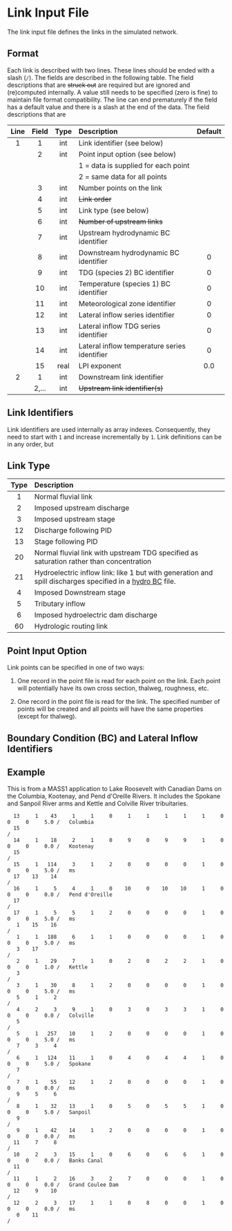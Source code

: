 # Link Input File

The link input file defines the links in the simulated network.  

## Format

Each link is described with two lines.  These lines should be ended
with a slash (`/`). The fields are described in the following
table. The field descriptions that are ~~struck out~~ are required but
are ignored and (re)computed internally.  A value still needs to be
specified (zero is fine) to maintain file format compatibility.  The
line can end prematurely if the field has a default value and there is
a slash at the end of the data. The field descriptions that are

|Line | Field | Type | Description | Default
|:----: | :----: | :----: | :---- | :----:
|1 | 1 | int | Link identifier (see below) |
|  | 2 | int | Point input option (see below) |
|  |   |     |   1 = data is supplied for each point |
|  |   |     |   2 = same data for all points |
|  | 3 | int | Number points on the link |
|  | 4 | int | ~~Link order~~ |
|  | 5 | int | Link type (see below) |
|  | 6 | int | ~~Number of upstream links~~ |
|  | 7 | int | Upstream hydrodynamic BC identifier |
|  | 8 | int | Downstream hydrodynamic BC identifier | 0
|  | 9 | int | TDG (species 2) BC identifier | 0
|  | 10 | int | Temperature (species 1) BC identifier | 0
|  | 11 | int | Meteorological zone identifier | 0
|  | 12 | int | Lateral inflow series identifier | 0
|  | 13 | int | Lateral inflow TDG series identifier | 0
|  | 14 | int | Lateral inflow temperature series identifier | 0
|  | 15 | real | LPI exponent  | 0.0
|2 | 1 | int | Downstream link identifier
|  | 2,... | int | ~~Upstream link identifier(s)~~
  
## Link Identifiers

Link identifiers are used internally as array indexes. Consequently,
they need to start with `1` and increase incrementally by `1`.  Link
definitions can be in any order, but 

## Link Type

| Type | Description 
| :---: | :--- 
| 1 | Normal fluvial link 
| 2 | Imposed upstream discharge
| 3 | Imposed  upstream stage
| 12 | Discharge following PID 
| 13 | Stage following PID 
| 20 | Normal fluvial link with upstream TDG specified as saturation rather than concentration
| 21 | Hydroelectric inflow link: like 1 but with generation and spill discharges specified in a [hydro BC](bc.md) file.  
| 4 | Imposed Downstream stage 
| 5 | Tributary inflow
| 6 | Imposed hydroelectric dam discharge
| 60 | Hydrologic routing link 

## Point Input Option

Link points can be specified in one of two ways: 

1. One record in the point file is read for each point on the link.
   Each point will potentially have its own cross section, thalweg,
   roughness, etc.  
   
2. One record in the point file is read for the link.  The specified
   number of points will be created and all points will have the same
   properties (except for thalweg).  

## Boundary Condition (BC) and Lateral Inflow Identifiers


## Example

This is from a MASS1 application to Lake Roosevelt with Canadian Dams
on the Columbia, Kootenay, and Pend d'Oreille Rivers.  It includes the
Spokane and Sanpoil River arms and Kettle and Colville River
tribuitaries.  

```
  13     1    43     1     1     0     1     1     1     1     1     0     0     0     5.0 /   Columbia          
  15                                                                                       /   
  14     1    18     2     1     0     9     0     9     9     1     0     0     0     0.0 /   Kootenay          
  15                                                                                       /   
  15     1   114     3     1     2     0     0     0     0     1     0     0     0     5.0 /   ms                
  17    13    14                                                                           /   
  16     1     5     4     1     0    10     0    10    10     1     0     0     0     0.0 /   Pend d'Oreille    
  17                                                                                       /   
  17     1     5     5     1     2     0     0     0     0     1     0     0     0     5.0 /   ms                
   1    15    16                                                                           /   
   1     1   188     6     1     1     0     0     0     0     1     0     0     0     5.0 /   ms                
   3    17                                                                                 /   
   2     1    29     7     1     0     2     0     2     2     1     0     0     0     1.0 /   Kettle            
   3                                                                                       /   
   3     1    30     8     1     2     0     0     0     0     1     0     0     0     5.0 /   ms                
   5     1     2                                                                           /   
   4     2     3     9     1     0     3     0     3     3     1     0     0     0     0.0 /   Colville          
   5                                                                                       /   
   5     1   257    10     1     2     0     0     0     0     1     0     0     0     5.0 /   ms                
   7     3     4                                                                           /   
   6     1   124    11     1     0     4     0     4     4     1     0     0     0     5.0 /   Spokane           
   7                                                                                       /   
   7     1    55    12     1     2     0     0     0     0     1     0     0     0     0.0 /   ms                
   9     5     6                                                                           /   
   8     1    32    13     1     0     5     0     5     5     1     0     0     0     5.0 /   Sanpoil           
   9                                                                                       /   
   9     1    42    14     1     2     0     0     0     0     1     0     0     0     0.0 /   ms                
  11     7     8                                                                           /   
  10     2     3    15     1     0     6     0     6     6     1     0     0     0     0.0 /   Banks Canal       
  11                                                                                       /   
  11     1     2    16     3     2     7     0     0     0     1     0     0     0     0.0 /   Grand Coulee Dam  
  12     9    10                                                                           /   
  12     2     3    17     1     1     0     8     0     0     1     0     0     0     0.0 /   ms                
   0    11                                                                                 /   
```

